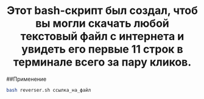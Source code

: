 <h1 align="center">Этот bash-скрипт был создал, чтоб вы могли скачать любой текстовый файл с интернета и увидеть его первые 11 строк в терминале всего за пару кликов.</h3>

##Применение

```sh
bash reverser.sh ссылка_на_файл
```
